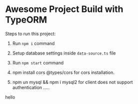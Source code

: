 # Awesome Project Build with TypeORM

Steps to run this project:

1. Run `npm i` command
2. Setup database settings inside `data-source.ts` file
3. Run `npm start` command

1. npm install cors @types/cors for cors installation.
2. npm un mysql && npm i mysql2 for client does not support authentication .....

hello